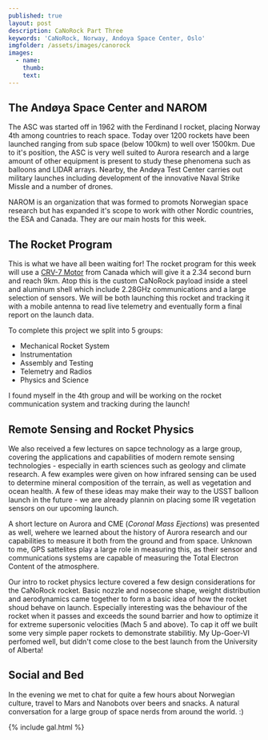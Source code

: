 ```yaml
---
published: true
layout: post
description: CaNoRock Part Three
keywords: 'CaNoRock, Norway, Andoya Space Center, Oslo'
imgfolder: /assets/images/canorock
images:
  - name:
    thumb:
    text:
---
```

## The Andøya Space Center and NAROM
The ASC was started off in 1962 with the Ferdinand I rocket, placing Norway 4th among countries to reach space. Today over 1200 rockets
have been launched ranging from sub space (below 100km) to well over 1500km. Due to it's position, the ASC is very well suited to Aurora
research and a large amount of other equipment is present to study these phenomena such as balloons and LIDAR arrays. Nearby, the Andøya
Test Center carries out military launches including development of the innovative Naval Strike Missle and a number of drones.

NAROM is an organization that was formed to promots Norwegian space research but has expanded it's scope to work with other Nordic countries,
the ESA and Canada. They are our main hosts for this week.

## The Rocket Program
This is what we have all been waiting for! The rocket program for this week will use a [CRV-7 Motor](https://en.wikipedia.org/wiki/CRV7) from
Canada which will give it a 2.34 second burn and reach 9km. Atop this is the custom CaNoRock payload inside a steel and aluminum shell which
include 2.28GHz communications and a large selection of sensors. We will be both launching this rocket and tracking it with a mobile antenna 
to read live telemetry and eventually form a final report on the launch data.

To complete this project we split into 5 groups:
- Mechanical Rocket System
- Instrumentation
- Assembly and Testing
- Telemetry and Radios
- Physics and Science

I found myself in the 4th group and will be working on the rocket communication system and tracking during the launch!

## Remote Sensing and Rocket Physics
We also received a few lectures on sapce technology as a large group, covering the applications and capabilities of modern remote sensing 
technologies - especially in earth sciences such as geology and climate research. A few examples were given on how infrared sensing can 
be used to determine mineral composition of the terrain, as well as vegetation and ocean health. A few of these ideas may make their way
to the USST balloon launch in the future - we are already plannin on placing some IR vegetation sensors on our upcoming launch.

A short lecture on Aurora and CME (*Coronal Mass Ejections*) was presented as well, wehere we learned about the history of Aurora research
and our capabilities to measure it both from the ground and from space. Unknown to me, GPS sattelites play a large role in measuring this, 
as their sensor and communications systems are capable of measuring the Total Electron Content of the atmosphere.

Our intro to rocket physics lecture covered a few design considerations for the CaNoRock rocket. Basic nozzle and nosecone shape, weight distribution
and aerodynamics came together to form a basic idea of how the rocket shoud behave on launch. Especially interesting was the behaviour of the rocket
when it passes and exceeds the sound barrier and how to optimize it for extreme supersonic velocities (Mach 5 and above). To cap it off we built
some very simple paper rockets to demonstrate stabilitiy. My Up-Goer-VI perfomed well, but didn't come close to the best launch from the University
of Alberta!

## Social and Bed
In the evening we met to chat for quite a few hours about Norwegian culture, travel to Mars and Nanobots over beers and snacks. A natural conversation for 
a large group of space nerds from around the world. :)

{% include gal.html %}
